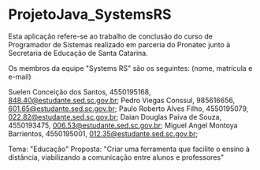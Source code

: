 # ProjetoJava_SystemsRS

Esta aplicação refere-se ao trabalho de conclusão do curso de Programador de Sistemas realizado em parceria do Pronatec junto à Secretaria de Educação de Santa Catarina.

Os membros da equipe "Systems RS" são os seguintes:
(nome, matrícula e e-mail)

Suelen Conceição dos Santos, 4550195168, 848.40@estudante.sed.sc.gov.br;
Pedro Viegas Conssul, 985616656, 601.65@estudante.sed.sc.gov.br;
Paulo Roberto Alves Filho, 4550195079, 022.82@estudante.sed.sc.gov.br;
Daian Douglas Paiva de Souza, 4550193475, 006.53@estudante.sed.sc.gov.br;
Miguel Angel Montoya Barrientos, 4550195001, 012.35@estudante.sed.sc.gov.br;

Tema: "Educação"
Proposta: "Criar uma ferramenta que facilite o ensino à distância, viabilizando a comunicação entre alunos e professores"
